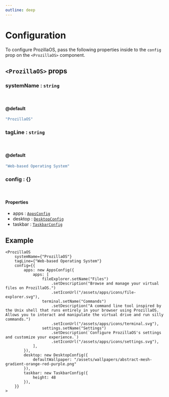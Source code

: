 ```yaml
---
outline: deep
---
```


# Configuration

To configure ProzillaOS, pass the following properties inside to the `config` prop on the `<ProzillaOS>` component.

## `<ProzillaOS>` props

### systemName : `string`

<br>

#### @default

```ts
"ProzillaOS"
```

### tagLine : `string`

<br>

#### @default

```ts
"Web-based Operating System"
```

### config : {}

<br>

#### Properties

- apps : [`AppsConfig`](classes/system/apps-config)
- desktop : [`DesktopConfig`](classes/system/desktop-config)
- taskbar : [`TaskbarConfig`](classes/system/taskbar-config)

## Example

```tsx
<ProzillaOS
	systemName={"ProzillaOS"}
	tagLine={"Web-based Operating System"}
	config={{
		apps: new AppsConfig({
			apps: [
				fileExplorer.setName("Files")
					.setDescription("Browse and manage your virtual files on ProzillaOS.")
					.setIconUrl("/assets/apps/icons/file-explorer.svg"),
				terminal.setName("Commands")
					.setDescription("A command line tool inspired by the Unix shell that runs entirely in your browser using ProzillaOS. Allows you to interact and manipulate the virtual drive and run silly commands.")
					.setIconUrl("/assets/apps/icons/terminal.svg"),
				settings.setName("Settings")
					.setDescription(`Configure ProzillaOS's settings and customize your experience.`)
					.setIconUrl("/assets/apps/icons/settings.svg"),
			],
		}),
		desktop: new DesktopConfig({
			defaultWallpaper: "/assets/wallpapers/abstract-mesh-gradient-orange-red-purple.png"
		}),
		taskbar: new TaskbarConfig({
			height: 48
		}),
	}}
>
```